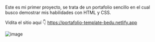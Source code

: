 Este es mi primer proyecto, se trata de un portafolio sencillo en el cual busco demostrar mis habilidades con HTML y CSS.

Vidita el sitio aquí 👇
https://portafolio-template-bedu.netlify.app

![image](https://github.com/IvanHernandezMuro/freelance_base/assets/93084656/d7fbbd53-7f9d-4231-a20b-bb23ce546420)
